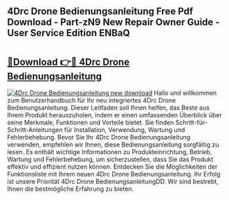 ## 4Drc Drone Bedienungsanleitung Free Pdf Download - Part-zN9 New Repair Owner Guide - User Service Edition ENBaQ

# <h2><a href="http://df5h1if.blite.top/?on=4Drc+Drone+Bedienungsanleitung">🔗Download 👉🔴 4Drc Drone Bedienungsanleitung</a></h2>

[![4Drc Drone Bedienungsanleitung new download](https://i.imgur.com/lujVjoI.png)](http://df5h1if.blite.top/?on=4Drc+Drone+Bedienungsanleitung)
Hallo und willkommen zum Benutzerhandbuch für Ihr neu integriertes 4Drc Drone Bedienungsanleitung. Dieser Leitfaden soll Ihnen helfen, das Beste aus Ihrem Produkt herauszuholen, indem er einen umfassenden Überblick über seine Merkmale, Funktionen und Vorteile bietet. Sie finden Schritt-für-Schritt-Anleitungen für Installation, Verwendung, Wartung und Fehlerbehebung. Bevor Sie Ihr 4Drc Drone Bedienungsanleitung verwenden, empfehlen wir Ihnen, diese Bedienungsanleitung sorgfältig zu lesen. Es enthält wichtige Informationen zu Produkteinrichtung, Betrieb, Wartung und Fehlerbehebung, um sicherzustellen, dass Sie das Produkt effektiv und effizient nutzen können. Entdecken Sie die Möglichkeiten der Funktionsliste mit Ihrem neuen 4Drc Drone Bedienungsanleitung. Ihr Erfolg ist unsere Priorität 4Drc Drone BedienungsanleitungDD. Wir sind bestrebt, Ihnen die bestmögliche Erfahrung zu bieten.
